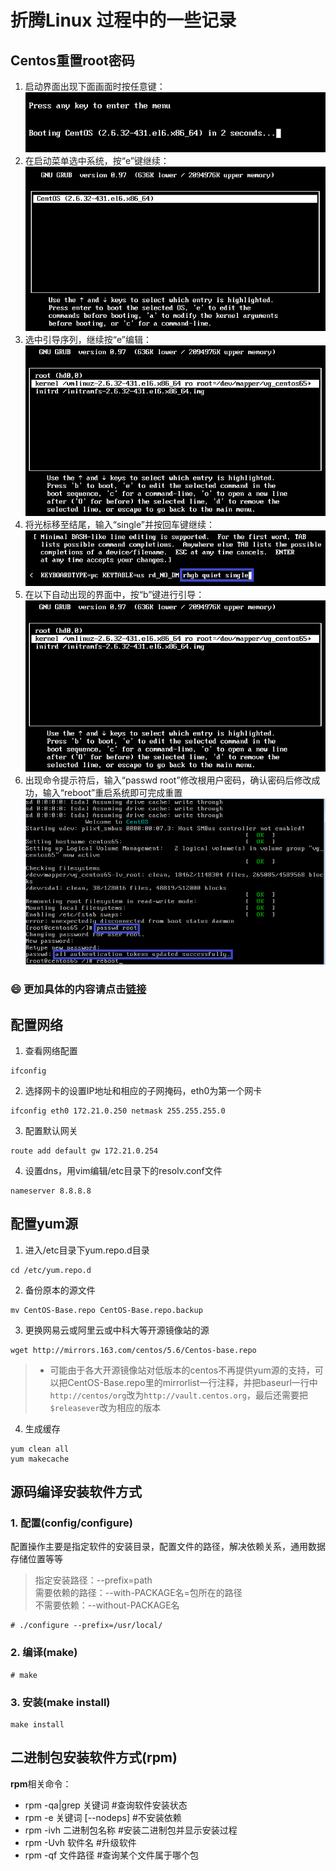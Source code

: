 # 折腾Linux 过程中的一些记录
## Centos重置root密码
1. 启动界面出现下面画面时按任意键：  
![centos启动界面](./CentOS9.png)
2. 在启动菜单选中系统，按“e”键继续：  
![centos启动菜单](./CentOS10.png)
3. 选中引导序列，继续按“e”编辑：  
![centos](./CentOS11.png)
4. 将光标移至结尾，输入“single”并按回车键继续：  
![centos](./CentOS12.png)
5. 在以下自动出现的界面中，按“b”键进行引导：  
![centos](./CentOS13.png)
6. 出现命令提示符后，输入“passwd root”修改根用户密码，确认密码后修改成功，输入“reboot”重启系统即可完成重置  
![centos](./CentOS14.png)
### :smile: 更加具体的内容请点击[链接](https://www.ytyzx.org/index.php/%E5%A6%82%E4%BD%95%E6%81%A2%E5%A4%8D%E6%88%96%E9%87%8D%E7%BD%AEFreeBSD_%26_Linux%E7%9A%84root%E5%AF%86%E7%A0%81)
## 配置网络
1. 查看网络配置
```
ifconfig  
```
2. 选择网卡的设置IP地址和相应的子网掩码，eth0为第一个网卡
```
ifconfig eth0 172.21.0.250 netmask 255.255.255.0
```
3. 配置默认网关
```
route add default gw 172.21.0.254
```
4. 设置dns，用vim编辑/etc目录下的resolv.conf文件
```
nameserver 8.8.8.8
```
## 配置yum源
1. 进入/etc目录下yum.repo.d目录
```
cd /etc/yum.repo.d
```
2. 备份原本的源文件
```
mv CentOS-Base.repo CentOS-Base.repo.backup
```
3. 更换网易云或阿里云或中科大等开源镜像站的源
```
wget http://mirrors.163.com/centos/5.6/Centos-base.repo
```
>+ 可能由于各大开源镜像站对低版本的centos不再提供yum源的支持，可以把CentOS-Base.repo里的mirrorlist一行注释，并把baseurl一行中`http://centos/org`改为`http://vault.centos.org`，最后还需要把`$releasever`改为相应的版本
4. 生成缓存
```
yum clean all
yum makecache
```
## 源码编译安装软件方式
### 1. 配置(config/configure)
配置操作主要是指定软件的安装目录，配置文件的路径，解决依赖关系，通用数据存储位置等等
>指定安装路径：--prefix=path  
>需要依赖的路径：--with-PACKAGE名=包所在的路径  
>不需要依赖：--without-PACKAGE名
```
# ./configure --prefix=/usr/local/
```
### 2. 编译(make)
```
# make
```
### 3. 安装(make install)
```
make install
```
## 二进制包安装软件方式(**rpm**)
**rpm**相关命令：
+ rpm -qa|grep 关键词 #查询软件安装状态
+ rpm -e 关键词 [--nodeps] #不安装依赖
+ rpm -ivh 二进制包名称 #安装二进制包并显示安装过程
+ rpm -Uvh 软件名 #升级软件
+ rpm -qf 文件路径 #查询某个文件属于哪个包
